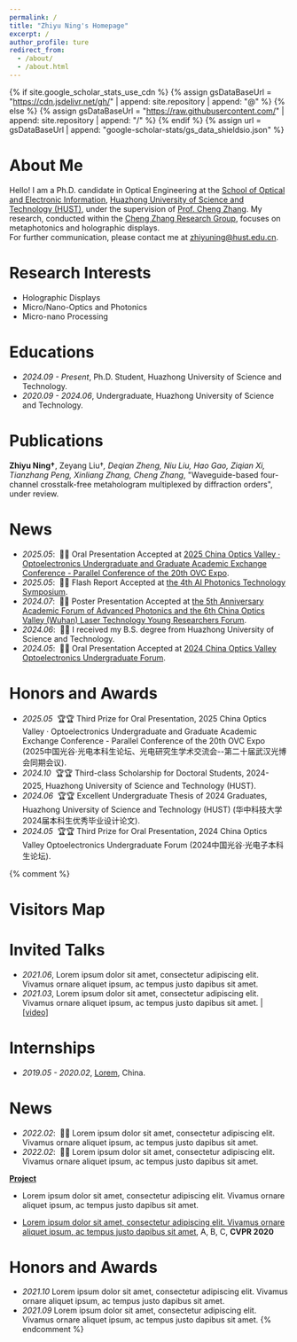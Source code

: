 ```yaml
---
permalink: /
title: "Zhiyu Ning's Homepage"
excerpt: /
author_profile: ture
redirect_from: 
  - /about/
  - /about.html
---
```


{% if site.google_scholar_stats_use_cdn %}
{% assign gsDataBaseUrl = "https://cdn.jsdelivr.net/gh/" | append: site.repository | append: "@" %}
{% else %}
{% assign gsDataBaseUrl = "https://raw.githubusercontent.com/" | append: site.repository | append: "/" %}
{% endif %}
{% assign url = gsDataBaseUrl | append: "google-scholar-stats/gs_data_shieldsio.json" %}

<span class='anchor' id='-about-me'></span>
# About Me
Hello! I am a Ph.D. candidate in Optical Engineering at the [School of Optical and Electronic Information](https://oei.hust.edu.cn/), [Huazhong University of Science and Technology (HUST)](https://www.hust.edu.cn/), under the supervision of [Prof. Cheng Zhang](http://light.oei.hust.edu.cn/Members/Team_leader.htm). My research, conducted within the [Cheng Zhang Research Group](http://light.oei.hust.edu.cn/), focuses on metaphotonics and holographic displays.  
For further communication, please contact me at [zhiyuning@hust.edu.cn](zhiyuning@hust.edu.cn).

<span class='anchor' id='-research-interests'></span>
# Research Interests
- Holographic Displays
- Micro/Nano-Optics and Photonics
- Micro-nano Processing

<span class='anchor' id='-educations'></span>
# Educations
- *2024.09 - Present*, Ph.D. Student, Huazhong University of Science and Technology. 
- *2020.09 - 2024.06*, Undergraduate, Huazhong University of Science and Technology.

<span class='anchor' id='-publications'></span>
# Publications 
**Zhiyu Ning†**, Zeyang Liu†*, Deqian Zheng, Niu Liu, Hao Gao, Ziqian Xi, Tianzhang Peng, Xinliang Zhang, Cheng Zhang*, "Waveguide-based four-channel crosstalk-free metahologram multiplexed by diffraction orders", under review.

<span class='anchor' id='-news'></span>
# News
- *2025.05*: &nbsp;🎉🎉 Oral Presentation Accepted at [2025 China Optics Valley · Optoelectronics Undergraduate and Graduate Academic Exchange Conference - Parallel Conference of the 20th OVC Expo](https://cn.ovcexpo.com.cn/content.html?id=Expo_Axj_N2IzYjNkM2JhYmM3Y2I3Yjk0NTcyNzkyM2Y0ZGY2ZWQ=).
- *2025.05*: &nbsp;🎉🎉 Flash Report Accepted at [the 4th AI Photonics Technology Symposium](https://cn.ovcexpo.com.cn/content.html?id=Expo_Axj_ZTJiYjA2ZmFiNGMyMGNkOGM1OTJlODkyMjJkMzc3ZGI=).
- *2024.07*: &nbsp;🎉🎉 Poster Presentation Accepted at [the 5th Anniversary Academic Forum of Advanced Photonics and the 6th China Optics Valley (Wuhan) Laser Technology Young Researchers Forum](https://www.opticsjournal.net/cl/apwh.html). 
- *2024.06*: &nbsp;🎉🎉 I received my B.S. degree from Huazhong University of Science and Technology.
- *2024.05*: &nbsp;🎉🎉 Oral Presentation Accepted at [2024 China Optics Valley Optoelectronics Undergraduate Forum](https://oei.hust.edu.cn/info/1091/8844.htm).

 
<span class='anchor' id='-honors-and-awards'></span>
# Honors and Awards
- *2025.05* &nbsp;🏆🏆 Third Prize for Oral Presentation, 2025 China Optics Valley · Optoelectronics Undergraduate and Graduate Academic Exchange Conference - Parallel Conference of the 20th OVC Expo (2025中国光谷·光电本科生论坛、光电研究生学术交流会--第二十届武汉光博会同期会议). 
- *2024.10* &nbsp;🏆🏆 Third-class Scholarship for Doctoral Students, 2024-2025, Huazhong University of Science and Technology (HUST). 
- *2024.06* &nbsp;🏆🏆 Excellent Undergraduate Thesis of 2024 Graduates, Huazhong University of Science and Technology (HUST) (华中科技大学2024届本科生优秀毕业设计论文). 
- *2024.05* &nbsp;🏆🏆 Third Prize for Oral Presentation, 2024 China Optics Valley Optoelectronics Undergraduate Forum (2024中国光谷·光电子本科生论坛). 



{% comment %}
<span class='anchor' id='-visitors-map'></span>
# Visitors Map
<script type="text/javascript" src="//rf.revolvermaps.com/0/0/6.js?i=54e0ojatafc&amp;m=7&amp;c=e63100&amp;cr1=ffffff&amp;f=arial&amp;l=0&amp;bv=90&amp;lx=-420&amp;ly=420&amp;hi=20&amp;he=7&amp;hc=a8ddff&amp;rs=80" async="async"></script>

# Invited Talks
- *2021.06*, Lorem ipsum dolor sit amet, consectetur adipiscing elit. Vivamus ornare aliquet ipsum, ac tempus justo dapibus sit amet. 
- *2021.03*, Lorem ipsum dolor sit amet, consectetur adipiscing elit. Vivamus ornare aliquet ipsum, ac tempus justo dapibus sit amet.  \| [\[video\]](https://github.com/)

# Internships
- *2019.05 - 2020.02*, [Lorem](https://github.com/), China.

# News
- *2022.02*: &nbsp;🎉🎉 Lorem ipsum dolor sit amet, consectetur adipiscing elit. Vivamus ornare aliquet ipsum, ac tempus justo dapibus sit amet. 
- *2022.02*: &nbsp;🎉🎉 Lorem ipsum dolor sit amet, consectetur adipiscing elit. Vivamus ornare aliquet ipsum, ac tempus justo dapibus sit amet. 



[**Project**](https://scholar.google.com/citations?view_op=view_citation&hl=zh-CN&user=DhtAFkwAAAAJ&citation_for_view=DhtAFkwAAAAJ:ALROH1vI_8AC) <strong><span class='show_paper_citations' data='DhtAFkwAAAAJ:ALROH1vI_8AC'></span></strong>
- Lorem ipsum dolor sit amet, consectetur adipiscing elit. Vivamus ornare aliquet ipsum, ac tempus justo dapibus sit amet. 
</div>
</div>

- [Lorem ipsum dolor sit amet, consectetur adipiscing elit. Vivamus ornare aliquet ipsum, ac tempus justo dapibus sit amet](https://github.com), A, B, C, **CVPR 2020**

# Honors and Awards
- *2021.10* Lorem ipsum dolor sit amet, consectetur adipiscing elit. Vivamus ornare aliquet ipsum, ac tempus justo dapibus sit amet. 
- *2021.09* Lorem ipsum dolor sit amet, consectetur adipiscing elit. Vivamus ornare aliquet ipsum, ac tempus justo dapibus sit amet. 
{% endcomment %}
